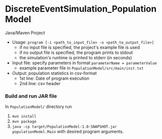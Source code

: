 # DiscreteEventSimulation_PopulationModel

Java/Maven Project

* Usage: ```program [-i <path_to_input_file> -o <path_to_output_file>]```
    + if no input file is specified, the project's example file is used
    + if no output file is specified, the program prints to stdout
    + the simulation's runtime is printed to stderr (in seconds)
* Input file: specify parameters in format ```parameterName = parameterValue```
    + example parameter file in ```PopulationModel/src/main/init.txt```
* Output: population statistics in csv-format
   + 1st line: Date of program execution
   + 2nd line: csv header

### Build and run JAR file

In ```PopulationModel/``` directory run

1. ```mvn install```
1. ```mvn package```
1. ```java -cp target/PopulationModel-1.0-SNAPSHOT.jar populationModel.Main``` with desired program arguments.
